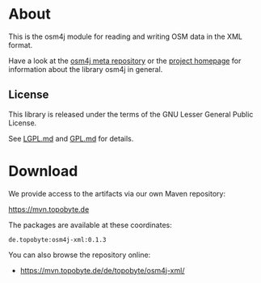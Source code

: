# About

This is the osm4j module for reading and writing OSM data in the XML format.

Have a look at the [osm4j meta repository](https://github.com/topobyte/osm4j) or
the [project homepage](http://www.jaryard.com/projects/osm4j/index.html) for
information about the library osm4j in general.

## License

This library is released under the terms of the GNU Lesser General Public
License.

See [LGPL.md](LGPL.md) and [GPL.md](GPL.md) for details.

# Download

We provide access to the artifacts via our own Maven repository:

<https://mvn.topobyte.de>

The packages are available at these coordinates:

    de.topobyte:osm4j-xml:0.1.3

You can also browse the repository online:

* <https://mvn.topobyte.de/de/topobyte/osm4j-xml/>

